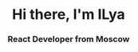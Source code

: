<div id="header" align="center">
	<h1>Hi there, I'm ILya</h1>
	<h3>React Developer from Moscow</h3>
</div>

<div id="socials" align="center">
	<a href="https://www.linkedin.com/in/ilya-skobelev-b81432261/" target="_blank>
		<img src="https://img.shields.io/badge/LinkedIn-%231E77B5.svg?style=for-the-badge&logo=linkedin&logoColor=white" alt="LinkedIn"/>
	</a>
	<a href="https://ilya703.github.io/CV/CV.pdf" target="_blank>
		<img src="https://img.shields.io/badge/My CV-success?style=for-the-badge&logo=protocols.io&logoColor=white" alt="CV"/>
	</a>
	<a href="https://t.me/enotzef" target="_blank>
		<img src="https://img.shields.io/badge/Telegram-blue?style=for-the-badge&logo=telegram&logoColor=white" alt="Telegram"/>
	</a>
</div>
